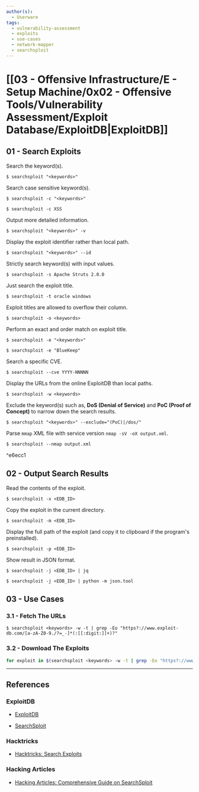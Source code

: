 ```yaml
---
author(s):
  - Userware
tags:
  - vulnerability-assessment
  - exploits
  - use-cases
  - network-mapper
  - searchsploit
---
```

# [[03 - Offensive Infrastructure/E - Setup Machine/0x02 - Offensive Tools/Vulnerability Assessment/Exploit Database/ExploitDB|ExploitDB]]

## 01 - Search Exploits

Search the keyword(s).

```
$ searchsploit "<keywords>"
```

Search case sensitive keyword(s).

```
$ searchsploit -c "<keywords>"

$ searchsploit -c XSS
```

Output more detailed information.

```
$ searchsploit "<keywords>" -v
```

Display the exploit identifier rather than local path.

```
$ searchsploit "<keywords>" --id
```

Strictly search keyword(s) with input values.

```
$ searchsploit -s Apache Struts 2.0.0
```

Just search the exploit title.

```
$ searchsploit -t oracle windows
```

Exploit titles are allowed to overflow their column.

```
$ searchsploit -o <keywords>
```

Perform an exact and order match on exploit title.

```
$ searchsploit -e "<keywords>"

$ searchsploit -e "BlueKeep"
```

Search a specific CVE.

```
$ searchsploit --cve YYYY-NNNNN
```

Display the URLs from the online ExploitDB than local paths.

```
$ searchsploit -w <keywords>
```

Exclude the keyword(s) such as, **DoS (Denial of Service)** and **PoC (Proof of Concept)** to narrow down the search results.

```
$ searchsploit "<keywords>" --exclude="(PoC)|/dos/"
```

Parse `mmap` XML file with service version `nmap -sV -oX output.xml`.

```
$ searchsploit --nmap output.xml
```

^e6ecc1

## 02 - Output Search Results

Read the contents of the exploit.

```
$ searchsploit -x <EDB_ID>
```

Copy the exploit in the current directory.

```
$ searchsploit -m <EDB_ID>
```

Display the full path of the exploit (and copy it to clipboard if the program's preinstalled).

```
$ searchsploit -p <EDB_ID>
```

Show result in JSON format.

```
$ searchsploit -j <EDB_ID> | jq

$ searchsploit -j <EDB_ID> | python -m json.tool
```

## 03 - Use Cases

### 3.1 - Fetch The URLs

```
$ searchsploit <keywords> -w -t | grep -Eo "https?://www.exploit-db.com/[a-zA-Z0-9./?=_-]*(:[[:digit:]]+)?"
```

### 3.2 - Download The Exploits

```bash
for exploit in $(searchsploit <keywords> -w -t | grep -Eo "https?://www.exploit-db.com/[a-zA-Z0-9./?=_-]*(:[[:digit:]]+)?"); do exploit_name=$(echo $exploit | cut -d "/" -f 5) && url=$(echo $exploit | sed 's/exploits/raw/') && wget -q --no-check-certificate $url -O $exploit_name; done
```

---
## References

### ExploitDB

- [ExploitDB](https://www.exploit-db.com)

- [SearchSploit](https://www.exploit-db.com/searchsploit)

### Hacktricks

- [Hacktricks: Search Exploits](https://book.hacktricks.wiki/en/generic-hacking/search-exploits.html)

### Hacking Articles

- [Hacking Articles: Comprehensive Guide on SearchSploit](https://www.hackingarticles.in/comprehensive-guide-on-searchsploit/)